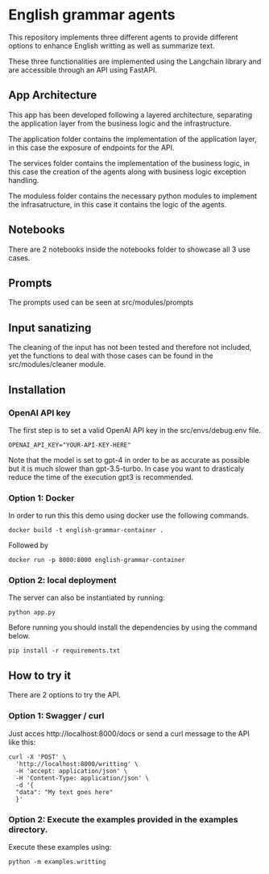 
# English grammar agents

This repository implements three different agents to provide different options to enhance English writting as well as summarize text. 

These three functionalities are implemented using the Langchain library and are accessible through an API using FastAPI.

## App Architecture
This app has been developed following a layered architecture, separating the application layer from the business logic and the infrastructure.

The application folder contains the implementation of the application layer, in this case the exposure of endpoints for the API.

The services folder contains the implementation of the business logic, in this case the creation of the agents along with business logic exception handling.

The moduless folder contains the necessary python modules to implement the infrasatructure, in this case it contains the logic of the agents. 

## Notebooks
There are 2 notebooks inside the notebooks folder to showcase all 3 use cases.

## Prompts
The prompts used can be seen at src/modules/prompts

## Input sanatizing
The cleaning of the input has not been tested and therefore not included, yet the functions to deal with those cases can be found in the src/modules/cleaner module.

## Installation

### OpenAI API key
The first step is to set a valid OpenAI API key in the src/envs/debug.env file. 
```
OPENAI_API_KEY="YOUR-API-KEY-HERE"
```

Note that the model is set to gpt-4 in order to be as accurate as possible but it is much slower than gpt-3.5-turbo. In case you want to drasticaly reduce the time of the execution gpt3 is recommended.

### Option 1: Docker
In order to run this this demo using docker use the following commands.
```
docker build -t english-grammar-container .
```

Followed by
```
docker run -p 8000:8000 english-grammar-container
```

### Option 2: local deployment
The server can also be instantiated by running:
```
python app.py
```

Before running you should install the dependencies by using the command below.
```
pip install -r requirements.txt
```

## How to try it
There are 2 options to try the API.

### Option 1: Swagger / curl
Just acces http://localhost:8000/docs or send a curl message to the API like this:
```
curl -X 'POST' \
  'http://localhost:8000/writting' \
  -H 'accept: application/json' \
  -H 'Content-Type: application/json' \
  -d '{
  "data": "My text goes here"
  }'
```

### Option 2: Execute the examples provided in the examples directory.

Execute these examples using:
```
python -m examples.writting
```

